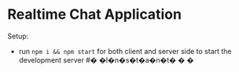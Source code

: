 # Realtime Chat Application

Setup:
- run ```npm i && npm start``` for both client and server side to start the development server
#� �I�n�s�t�a�n�t�
�
�
